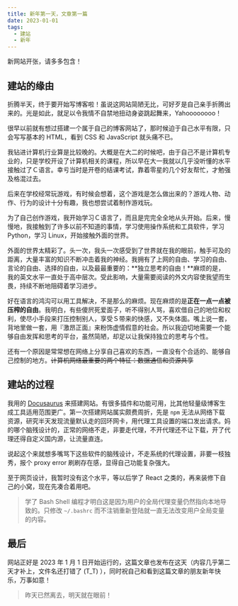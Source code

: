 ```yaml
---
title: 新年第一天，文章第一篇
date: 2023-01-01
tags:
  - 建站
  - 新年
---
```


新网站开张，请多多包含！


## 建站的缘由

折腾半天，终于要开始写博客啦！虽说这网站简陋无比，可好歹是自己亲手折腾出来的。光是如此，就足以令我情不自禁地扭动身姿跳起舞来，Yahoooooooo！

很早以前就有想过搭建一个属于自己的博客网站了，那时候迫于自己水平有限，只会写写基本的 HTML，看到 CSS 和 JavaScript 就头痛不已。

我钻进计算机行业算是比较晚的。大概是在大二的时候吧，由于自己不是计算机专业的，只是学校开设了计算机相关的课程，所以早在大一我就以几乎没听懂的水平接触过了Ｃ语言。幸亏当时是开卷的结课考试，靠着零星的几个好友帮忙，才勉强及格混过去。

后来在学校经常玩游戏，有时候会想着，这个游戏是怎么做出来的？游戏人物、动作、行为的设计十分有趣，我也想尝试着制作游戏玩。

为了自己创作游戏，我开始学习Ｃ语言了，而且是完完全全地从头开始。后来，慢慢地，我接触到了许多以前不知道的事情，学习使用操作系统和工具软件，学习 Python，学习 Linux，开始接触外面的世界。

外面的世界太精彩了。头一次，我头一次感受到了世界就在我的眼前，触手可及的距离，大量丰富的知识不断冲击着我的神经。我拥有了上网的自由、学习的自由、言论的自由、选择的自由，以及最最重要的：**独立思考的自由！**麻烦的是，我的英文水平一直处于高中层次。受此影响，大量需要阅读的外文内容使我望而生畏，持续不断地阻碍着学习进步。

好在语言的鸿沟可以用工具解决，不是那么的麻烦。现在麻烦的是**正在一点一点被压榨的自由**。我明白，有些傻屄死爱面子，听不得别人骂，喜欢借自己的地位和权利，使尽小手段来打压控制别人，享受Ｓ带来的快感，又不失体面。嘴上说一套，背地里做一套，用『激昂正面』来粉饰虚情假意的社会。所以我迫切地需要一个能够自由发挥和思考的平台，虽然简陋，却足以让我保持独立的思考与个性。

还有一个原因是常常想在网络上分享自己喜欢的东西，一直没有个合适的、能够自己控制的地方。~~计算机网络最重要的两个特征：数据通信和资源共享~~


## 建站的过程

我用的 [Docusaurus](https://docusaurus.io) 来搭建网站。有很多插件和功能可用，比其他轻量级博客生成工具适用范围更广。第一次搭建网站属实颇费周折，先是 `npm` 无法从网络下载资源，研究半天发现流量默认走的回环网卡，用代理工具设置的端口发出请求。妈的哪个脑残设计的，正常的网络不走，非要走代理，不开代理还不让下载，开了代理还得自定义国内源，让流量直连。

说起这个来就想多嘴骂下这些软件的脑残设计，不走系统的代理设置，非要一枝独秀，报个 proxy error 刷刷存在感，显得自己功能复杂强大。

至于网页设计，我暂时没有这个水平，等以后学了 React 之类的，再来装修下自己的小窝，现在先凑合着用吧。

> 学了 Bash Shell 编程才明白这是因为用户的全局代理变量仍然指向本地导致的。只修改 `~/.bashrc` 而不注销重新登陆就一直无法改变用户全局变量的内容。

## 最后

网站正好是 2023 年 1 月 1 日开始运行的，这篇文章也发布在这天（内容几乎第二天才补上，文件名还打错了 (T_T) ），同时祝自己和看到这篇文章的朋友新年快乐，万事如意！

> 昨天已然离去，明天就在眼前！

